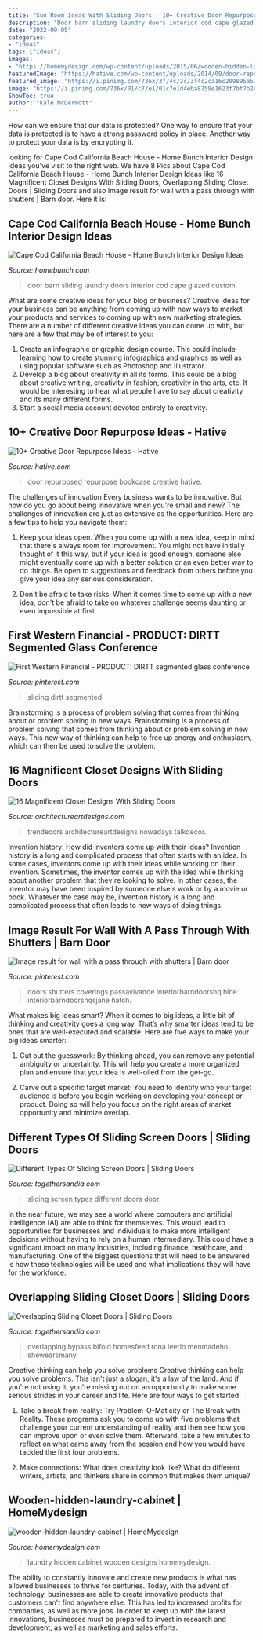 ```yaml
---
title: "Sun Room Ideas With Sliding Doors - 10+ Creative Door Repurpose Ideas"
description: "Door barn sliding laundry doors interior cod cape glazed custom"
date: "2022-09-05"
categories:
- "ideas"
tags: ["ideas"]
images:
- "https://homemydesign.com/wp-content/uploads/2015/06/wooden-hidden-laundry-cabinet.jpg"
featuredImage: "https://hative.com/wp-content/uploads/2014/09/door-repurpose-ideas/1-repurposed-bookcase.jpg"
featured_image: "https://i.pinimg.com/736x/3f/4c/2c/3f4c2ca16c209895a52ea0aa591e3a7f.jpg"
image: "https://i.pinimg.com/736x/01/c7/e1/01c7e1d4eba8759e1623f7bf7b2e6071--sliding-barn-doors-conference-room.jpg"
ShowToc: true
author: "Kale McDermott"
---
```



How can we ensure that our data is protected?
One way to ensure that your data is protected is to have a strong password policy in place. Another way to protect your data is by encrypting it.

	

		
looking for Cape Cod California Beach House - Home Bunch Interior Design Ideas you've visit to the right web. We have 8 Pics about Cape Cod California Beach House - Home Bunch Interior Design Ideas like 16 Magnificent Closet Designs With Sliding Doors, Overlapping Sliding Closet Doors | Sliding Doors and also Image result for wall with a pass through with shutters | Barn door. Here it is:
		
    
## Cape Cod California Beach House - Home Bunch Interior Design Ideas

<img loading=lazy src="https://www.homebunch.com/wp-content/uploads/2017/05/Glazed-Barn-Door.jpg" onerror="this.onerror=null;this.src='https://tse2.mm.bing.net/th?id=OIP.Ez_IIdzEqYhfxFQUXjstpgHaLH&amp;pid=15.1';" alt="Cape Cod California Beach House - Home Bunch Interior Design Ideas">

_Source: homebunch.com_

>door barn sliding laundry doors interior cod cape glazed custom. 

	

What are some creative ideas for your blog or business?
Creative ideas for your business can be anything from coming up with new ways to market your products and services to coming up with new marketing strategies. There are a number of different creative ideas you can come up with, but here are a few that may be of interest to you: 
1) Create an infographic or graphic design course. This could include learning how to create stunning infographics and graphics as well as using popular software such as Photoshop and Illustrator. 
2) Develop a blog about creativity in all its forms. This could be a blog about creative writing, creativity in fashion, creativity in the arts, etc. It would be interesting to hear what people have to say about creativity and its many different forms. 
3) Start a social media account devoted entirely to creativity.

    
## 10+ Creative Door Repurpose Ideas - Hative

<img loading=lazy src="https://hative.com/wp-content/uploads/2014/09/door-repurpose-ideas/1-repurposed-bookcase.jpg" onerror="this.onerror=null;this.src='https://tse4.mm.bing.net/th?id=OIP.R8P_-v9kvnpED9XB35TYbAHaLH&amp;pid=15.1';" alt="10+ Creative Door Repurpose Ideas - Hative">

_Source: hative.com_

>door repurposed repurpose bookcase creative hative. 

	

The challenges of innovation
Every business wants to be innovative. But how do you go about being innovative when you're small and new? The challenges of innovation are just as extensive as the opportunities. Here are a few tips to help you navigate them:
1. Keep your ideas open. When you come up with a new idea, keep in mind that there's always room for improvement. You might not have initially thought of it this way, but if your idea is good enough, someone else might eventually come up with a better solution or an even better way to do things. Be open to suggestions and feedback from others before you give your idea any serious consideration.

2. Don't be afraid to take risks. When it comes time to come up with a new idea, don't be afraid to take on whatever challenge seems daunting or even impossible at first.

    
## First Western Financial - PRODUCT: DIRTT Segmented Glass Conference

<img loading=lazy src="https://i.pinimg.com/736x/01/c7/e1/01c7e1d4eba8759e1623f7bf7b2e6071--sliding-barn-doors-conference-room.jpg" onerror="this.onerror=null;this.src='https://tse4.mm.bing.net/th?id=OIP.avH6kn2XgkWBPEtpzsTGugHaLG&amp;pid=15.1';" alt="First Western Financial - PRODUCT: DIRTT segmented glass conference">

_Source: pinterest.com_

>sliding dirtt segmented. 

	

Brainstorming is a process of problem solving that comes from thinking about or problem solving in new ways.
Brainstorming is a process of problem solving that comes from thinking about or problem solving in new ways. This new way of thinking can help to free up energy and enthusiasm, which can then be used to solve the problem.

    
## 16 Magnificent Closet Designs With Sliding Doors

<img loading=lazy src="http://www.architectureartdesigns.com/wp-content/uploads/2016/06/11-13.jpg" onerror="this.onerror=null;this.src='https://tse1.mm.bing.net/th?id=OIP._mhwIU_5lWl8NMruNUHp8gHaFj&amp;pid=15.1';" alt="16 Magnificent Closet Designs With Sliding Doors">

_Source: architectureartdesigns.com_

>trendecors architectureartdesigns nowadays talkdecor. 

	

Invention history: How did inventors come up with their ideas?
Invention history is a long and complicated process that often starts with an idea. In some cases, inventors come up with their ideas while working on their invention. Sometimes, the inventor comes up with the idea while thinking about another problem that they're looking to solve. In other cases, the inventor may have been inspired by someone else's work or by a movie or book. Whatever the case may be, invention history is a long and complicated process that often leads to new ways of doing things.

    
## Image Result For Wall With A Pass Through With Shutters | Barn Door

<img loading=lazy src="https://i.pinimg.com/736x/3f/4c/2c/3f4c2ca16c209895a52ea0aa591e3a7f.jpg" onerror="this.onerror=null;this.src='https://tse2.mm.bing.net/th?id=OIP.pPzIZ0_3bHOsv1bq3cze7wAAAA&amp;pid=15.1';" alt="Image result for wall with a pass through with shutters | Barn door">

_Source: pinterest.com_

>doors shutters coverings passavivande interiorbarndoorshq hide interiorbarndoorshqsjane hatch. 

	

What makes big ideas smart?
When it comes to big ideas, a little bit of thinking and creativity goes a long way. That’s why smarter ideas tend to be ones that are well-executed and scalable. Here are five ways to make your big ideas smarter:
1. Cut out the guesswork: By thinking ahead, you can remove any potential ambiguity or uncertainty. This will help you create a more organized plan and ensure that your idea is well-oiled from the get-go.

2. Carve out a specific target market: You need to identify who your target audience is before you begin working on developing your concept or product. Doing so will help you focus on the right areas of market opportunity and minimize overlap.


    
## Different Types Of Sliding Screen Doors | Sliding Doors

<img loading=lazy src="http://togethersandia.com/wp-content/uploads/2017/08/different-types-of-sliding-screen-doorsretractables-inc.jpg" onerror="this.onerror=null;this.src='https://tse3.mm.bing.net/th?id=OIP.DlLGv0nYd1TwwWmZPuHbQAHaKM&amp;pid=15.1';" alt="Different Types Of Sliding Screen Doors | Sliding Doors">

_Source: togethersandia.com_

>sliding screen types different doors door. 

	

In the near future, we may see a world where computers and artificial intelligence (AI) are able to think for themselves. This would lead to opportunities for businesses and individuals to make more intelligent decisions without having to rely on a human intermediary. This could have a significant impact on many industries, including finance, healthcare, and manufacturing. One of the biggest questions that will need to be answered is how these technologies will be used and what implications they will have for the workforce.

    
## Overlapping Sliding Closet Doors | Sliding Doors

<img loading=lazy src="http://togethersandia.com/wp-content/uploads/2017/06/overlapping-sliding-closet-doors.jpg" onerror="this.onerror=null;this.src='https://tse1.mm.bing.net/th?id=OIP.j7Gj8nndqUY2TfRP5i7YygHaKB&amp;pid=15.1';" alt="Overlapping Sliding Closet Doors | Sliding Doors">

_Source: togethersandia.com_

>overlapping bypass bifold homesfeed rona leerlo menmadeho shewearsmany. 

	

Creative thinking can help you solve problems
Creative thinking can help you solve problems. This isn't just a slogan, it's a law of the land. And if you're not using it, you're missing out on an opportunity to make some serious strides in your career and life. Here are four ways to get started: 
1. Take a break from reality: Try Problem-O-Maticity or The Break with Reality. These programs ask you to come up with five problems that challenge your current understanding of reality and then see how you can improve upon or even solve them. Afterward, take a few minutes to reflect on what came away from the session and how you would have tackled the first four problems. 

2. Make connections: What does creativity look like? What do different writers, artists, and thinkers share in common that makes them unique?

    
## Wooden-hidden-laundry-cabinet | HomeMydesign

<img loading=lazy src="https://homemydesign.com/wp-content/uploads/2015/06/wooden-hidden-laundry-cabinet.jpg" onerror="this.onerror=null;this.src='https://tse1.mm.bing.net/th?id=OIP.gD8UoFko9nnyWW1td7MwAAHaJ4&amp;pid=15.1';" alt="wooden-hidden-laundry-cabinet | HomeMydesign">

_Source: homemydesign.com_

>laundry hidden cabinet wooden designs homemydesign. 

	

The ability to constantly innovate and create new products is what has allowed businesses to thrive for centuries. Today, with the advent of technology, businesses are able to create innovative products that customers can't find anywhere else. This has led to increased profits for companies, as well as more jobs. In order to keep up with the latest innovations, businesses must be prepared to invest in research and development, as well as marketing and sales efforts.

